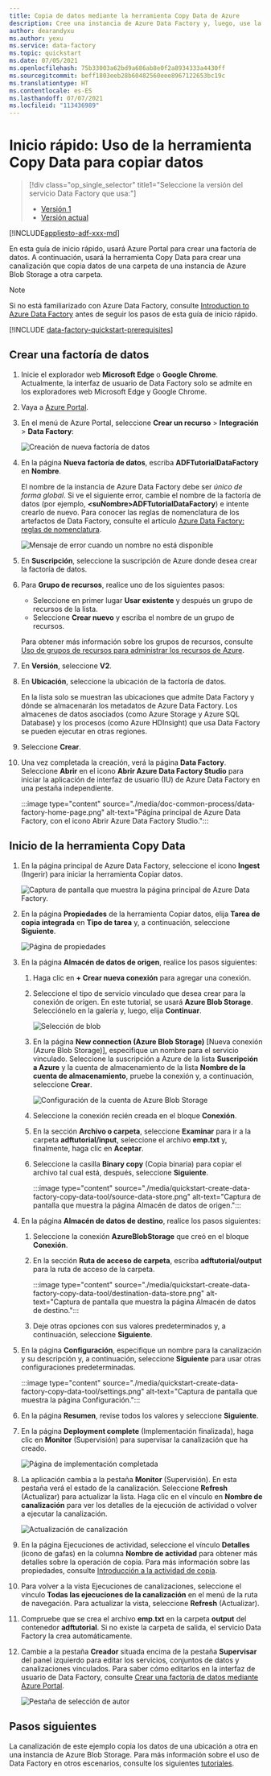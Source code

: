```yaml
---
title: Copia de datos mediante la herramienta Copy Data de Azure
description: Cree una instancia de Azure Data Factory y, luego, use la herramienta Copy Data para copiar los datos de una ubicación de Azure Blob Storage a otra.
author: dearandyxu
ms.author: yexu
ms.service: data-factory
ms.topic: quickstart
ms.date: 07/05/2021
ms.openlocfilehash: 75b33003a62bd9a686ab8e0f2a8934333a4430ff
ms.sourcegitcommit: beff1803eeb28b60482560eee8967122653bc19c
ms.translationtype: HT
ms.contentlocale: es-ES
ms.lasthandoff: 07/07/2021
ms.locfileid: "113436989"
---
```

# <a name="quickstart-use-the-copy-data-tool-to-copy-data"></a>Inicio rápido: Uso de la herramienta Copy Data para copiar datos

> [!div class="op_single_selector" title1="Seleccione la versión del servicio Data Factory que usa:"]
> * [Versión 1](v1/data-factory-copy-data-from-azure-blob-storage-to-sql-database.md)
> * [Versión actual](quickstart-create-data-factory-copy-data-tool.md)

[!INCLUDE[appliesto-adf-xxx-md](includes/appliesto-adf-xxx-md.md)]

En esta guía de inicio rápido, usará Azure Portal para crear una factoría de datos. A continuación, usará la herramienta Copy Data para crear una canalización que copia datos de una carpeta de una instancia de Azure Blob Storage a otra carpeta. 

> [!NOTE]
> Si no está familiarizado con Azure Data Factory, consulte [Introduction to Azure Data Factory](introduction.md) antes de seguir los pasos de esta guía de inicio rápido. 

[!INCLUDE [data-factory-quickstart-prerequisites](includes/data-factory-quickstart-prerequisites.md)] 

## <a name="create-a-data-factory"></a>Crear una factoría de datos

1. Inicie el explorador web **Microsoft Edge** o **Google Chrome**. Actualmente, la interfaz de usuario de Data Factory solo se admite en los exploradores web Microsoft Edge y Google Chrome.
1. Vaya a [Azure Portal](https://portal.azure.com). 
1. En el menú de Azure Portal, seleccione **Crear un recurso** > **Integración** > **Data Factory**:

    ![Creación de nueva factoría de datos](./media/doc-common-process/new-azure-data-factory-menu.png)

1. En la página **Nueva factoría de datos**, escriba **ADFTutorialDataFactory** en **Nombre**. 
 
   El nombre de la instancia de Azure Data Factory debe ser *único de forma global*. Si ve el siguiente error, cambie el nombre de la factoría de datos (por ejemplo, **&lt;suNombre&gt;ADFTutorialDataFactory**) e intente crearlo de nuevo. Para conocer las reglas de nomenclatura de los artefactos de Data Factory, consulte el artículo [Azure Data Factory: reglas de nomenclatura](naming-rules.md).
  
   ![Mensaje de error cuando un nombre no está disponible](./media/doc-common-process/name-not-available-error.png)
1. En **Suscripción**, seleccione la suscripción de Azure donde desea crear la factoría de datos. 
1. Para **Grupo de recursos**, realice uno de los siguientes pasos:
     
   - Seleccione en primer lugar **Usar existente** y después un grupo de recursos de la lista. 
   - Seleccione **Crear nuevo** y escriba el nombre de un grupo de recursos.   
         
   Para obtener más información sobre los grupos de recursos, consulte [Uso de grupos de recursos para administrar los recursos de Azure](../azure-resource-manager/management/overview.md).  
1. En **Versión**, seleccione **V2**.
1. En **Ubicación**, seleccione la ubicación de la factoría de datos.

   En la lista solo se muestran las ubicaciones que admite Data Factory y dónde se almacenarán los metadatos de Azure Data Factory. Los almacenes de datos asociados (como Azure Storage y Azure SQL Database) y los procesos (como Azure HDInsight) que usa Data Factory se pueden ejecutar en otras regiones.

1. Seleccione **Crear**.

1. Una vez completada la creación, verá la página **Data Factory**. Seleccione **Abrir** en el icono **Abrir Azure Data Factory Studio** para iniciar la aplicación de interfaz de usuario (IU) de Azure Data Factory en una pestaña independiente.
   
    :::image type="content" source="./media/doc-common-process/data-factory-home-page.png" alt-text="Página principal de Azure Data Factory, con el icono Abrir Azure Data Factory Studio.":::
    
## <a name="start-the-copy-data-tool"></a>Inicio de la herramienta Copy Data

1. En la página principal de Azure Data Factory, seleccione el icono **Ingest** (Ingerir) para iniciar la herramienta Copiar datos.

   ![Captura de pantalla que muestra la página principal de Azure Data Factory.](./media/doc-common-process/get-started-page.png)

1. En la página **Propiedades** de la herramienta Copiar datos, elija **Tarea de copia integrada** en **Tipo de tarea** y, a continuación, seleccione **Siguiente**.

   ![Página de propiedades](./media/quickstart-create-data-factory-copy-data-tool/copy-data-tool-properties-page.png)

1. En la página **Almacén de datos de origen**, realice los pasos siguientes:

    1. Haga clic en **+ Crear nueva conexión** para agregar una conexión.

    1. Seleccione el tipo de servicio vinculado que desea crear para la conexión de origen. En este tutorial, se usará **Azure Blob Storage**. Selecciónelo en la galería y, luego, elija **Continuar**.
    
       ![Selección de blob](./media/quickstart-create-data-factory-copy-data-tool/select-blob-source.png)

    1. En la página **New connection (Azure Blob Storage)** [Nueva conexión (Azure Blob Storage)], especifique un nombre para el servicio vinculado. Seleccione la suscripción a Azure de la lista **Suscripción a Azure** y la cuenta de almacenamiento de la lista **Nombre de la cuenta de almacenamiento**, pruebe la conexión y, a continuación, seleccione **Crear**. 

       ![Configuración de la cuenta de Azure Blob Storage](./media/quickstart-create-data-factory-copy-data-tool/configure-blob-storage.png)

    1. Seleccione la conexión recién creada en el bloque **Conexión**.
    1. En la sección **Archivo o carpeta**, seleccione **Examinar** para ir a la carpeta **adftutorial/input**, seleccione el archivo **emp.txt** y, finalmente, haga clic en **Aceptar**.
    1. Seleccione la casilla **Binary copy** (Copia binaria) para copiar el archivo tal cual está, después, seleccione **Siguiente**.

       :::image type="content" source="./media/quickstart-create-data-factory-copy-data-tool/source-data-store.png" alt-text="Captura de pantalla que muestra la página Almacén de datos de origen.":::

1. En la página **Almacén de datos de destino**, realice los pasos siguientes:
    1. Seleccione la conexión **AzureBlobStorage** que creó en el bloque **Conexión**.

    1. En la sección **Ruta de acceso de carpeta**, escriba **adftutorial/output** para la ruta de acceso de la carpeta.

       :::image type="content" source="./media/quickstart-create-data-factory-copy-data-tool/destination-data-store.png" alt-text="Captura de pantalla que muestra la página Almacén de datos de destino.":::

    1. Deje otras opciones con sus valores predeterminados y, a continuación, seleccione **Siguiente**.

1. En la página **Configuración**, especifique un nombre para la canalización y su descripción y, a continuación, seleccione **Siguiente** para usar otras configuraciones predeterminadas. 

    :::image type="content" source="./media/quickstart-create-data-factory-copy-data-tool/settings.png" alt-text="Captura de pantalla que muestra la página Configuración.":::

1. En la página **Resumen**, revise todos los valores y seleccione **Siguiente**. 

1. En la página **Deployment complete** (Implementación finalizada), haga clic en **Monitor** (Supervisión) para supervisar la canalización que ha creado. 

    ![Página de implementación completada](./media/quickstart-create-data-factory-copy-data-tool/deployment-page.png)

1. La aplicación cambia a la pestaña **Monitor** (Supervisión). En esta pestaña verá el estado de la canalización. Seleccione **Refresh** (Actualizar) para actualizar la lista. Haga clic en el vínculo en **Nombre de canalización** para ver los detalles de la ejecución de actividad o volver a ejecutar la canalización. 
   
    ![Actualización de canalización](./media/quickstart-create-data-factory-copy-data-tool/refresh-pipeline.png)

1. En la página Ejecuciones de actividad, seleccione el vínculo **Detalles** (icono de gafas) en la columna **Nombre de actividad** para obtener más detalles sobre la operación de copia. Para más información sobre las propiedades, consulte [Introducción a la actividad de copia](copy-activity-overview.md). 

1. Para volver a la vista Ejecuciones de canalizaciones, seleccione el vínculo **Todas las ejecuciones de la canalización** en el menú de la ruta de navegación. Para actualizar la vista, seleccione **Refresh** (Actualizar). 

1. Compruebe que se crea el archivo **emp.txt** en la carpeta **output** del contenedor **adftutorial**. Si no existe la carpeta de salida, el servicio Data Factory la crea automáticamente. 

1. Cambie a la pestaña **Creador** situada encima de la pestaña **Supervisar** del panel izquierdo para editar los servicios, conjuntos de datos y canalizaciones vinculados. Para saber cómo editarlos en la interfaz de usuario de Data Factory, consulte [Crear una factoría de datos mediante Azure Portal](quickstart-create-data-factory-portal.md).

    ![Pestaña de selección de autor](./media/quickstart-create-data-factory-copy-data-tool/select-author.png)

## <a name="next-steps"></a>Pasos siguientes
La canalización de este ejemplo copia los datos de una ubicación a otra en una instancia de Azure Blob Storage. Para más información sobre el uso de Data Factory en otros escenarios, consulte los siguientes [tutoriales](tutorial-copy-data-portal.md). 
